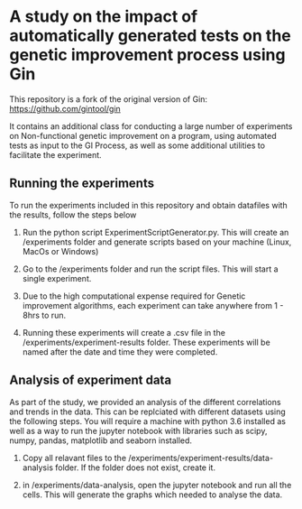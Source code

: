 # A study on the impact of automatically generated tests on the genetic improvement process using Gin

This repository is a fork of the original version of Gin: https://github.com/gintool/gin

It contains an additional class for conducting a large number of experiments on Non-functional genetic improvement on a program, using automated tests as input to the GI Process, as well as some additional utilities to facilitate the experiment.

## Running the experiments
To run the experiments included in this repository and obtain datafiles with the results, follow the steps below

1. Run the python script ExperimentScriptGenerator.py. This will create an /experiments folder and generate scripts based on your machine (Linux, MacOs or Windows)

2. Go to the /experiments folder and run the script files. This will start a single experiment. 

3. Due to the high computational expense required for Genetic improvement algorithms, each experiment can take anywhere from 1 - 8hrs to run. 

4. Running these experiments will create a .csv file in the /experiments/experiment-results folder. These experiments will be named after the date and time they were completed.

## Analysis of experiment data
As part of the study, we provided an analysis of the different correlations and trends in the data. This can be replciated with different datasets using the following steps. You will require a machine with python 3.6 installed as well as a way to run the jupyter notebook with libraries such as scipy, numpy, pandas, matplotlib and seaborn installed. 

1. Copy all relavant files to the /experiments/experiment-results/data-analysis folder. If the folder does not exist, create it. 

2. in /experiments/data-analysis, open the jupyter notebook and run all the cells. This will generate the graphs which needed to analyse the data.